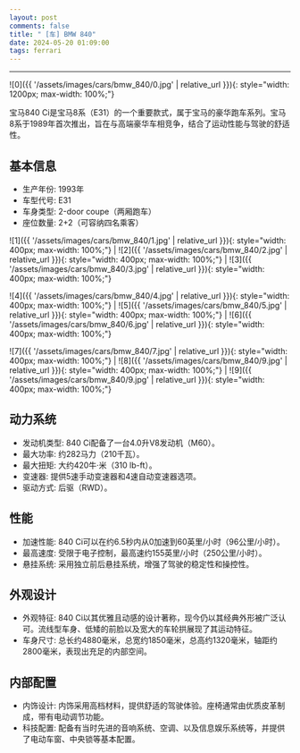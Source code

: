 ```yaml
---
layout: post
comments: false
title: " [车] BMW 840"
date: 2024-05-20 01:09:00
tags: ferrari
---
```


<!--more-->

---

![0]({{ '/assets/images/cars/bmw_840/0.jpg' | relative_url }}){: style="width: 1200px; max-width: 100%;"}

宝马840 Ci是宝马8系（E31）的一个重要款式，属于宝马的豪华跑车系列。宝马8系于1989年首次推出，旨在与高端豪华车相竞争，结合了运动性能与驾驶的舒适性。

## 基本信息

* 生产年份: 1993年
* 车型代号: E31
* 车身类型: 2-door coupe（两厢跑车）
* 座位数量: 2+2（可容纳四名乘客）

![1]({{ '/assets/images/cars/bmw_840/1.jpg' | relative_url }}){: style="width: 400px; max-width: 100%;"} | ![2]({{ '/assets/images/cars/bmw_840/2.jpg' | relative_url }}){: style="width: 400px; max-width: 100%;"} | ![3]({{ '/assets/images/cars/bmw_840/3.jpg' | relative_url }}){: style="width: 400px; max-width: 100%;"}

![4]({{ '/assets/images/cars/bmw_840/4.jpg' | relative_url }}){: style="width: 400px; max-width: 100%;"} | ![5]({{ '/assets/images/cars/bmw_840/5.jpg' | relative_url }}){: style="width: 400px; max-width: 100%;"} | ![6]({{ '/assets/images/cars/bmw_840/6.jpg' | relative_url }}){: style="width: 400px; max-width: 100%;"}

![7]({{ '/assets/images/cars/bmw_840/7.jpg' | relative_url }}){: style="width: 400px; max-width: 100%;"} | ![8]({{ '/assets/images/cars/bmw_840/9.jpg' | relative_url }}){: style="width: 400px; max-width: 100%;"} | ![9]({{ '/assets/images/cars/bmw_840/9.jpg' | relative_url }}){: style="width: 400px; max-width: 100%;"}

## 动力系统

* 发动机类型: 840 Ci配备了一台4.0升V8发动机（M60）。
* 最大功率: 约282马力（210千瓦）。
* 最大扭矩: 大约420牛·米（310 lb-ft）。
* 变速器: 提供5速手动变速器和4速自动变速器选项。
* 驱动方式: 后驱（RWD）。

## 性能

* 加速性能: 840 Ci可以在约6.5秒内从0加速到60英里/小时（96公里/小时）。
* 最高速度: 受限于电子控制，最高速约155英里/小时（250公里/小时）。
* 悬挂系统: 采用独立前后悬挂系统，增强了驾驶的稳定性和操控性。

## 外观设计

* 外观特征: 840 Ci以其优雅且动感的设计著称，现今仍以其经典外形被广泛认可。流线型车身、低矮的前脸以及宽大的车轮拱展现了其运动特征。
* 车身尺寸: 总长约4880毫米，总宽约1850毫米，总高约1320毫米，轴距约2800毫米，表现出充足的内部空间。


## 内部配置

* 内饰设计: 内饰采用高档材料，提供舒适的驾驶体验。座椅通常由优质皮革制成，带有电动调节功能。
* 科技配置: 配备有当时先进的音响系统、空调、以及信息娱乐系统等，并提供了电动车窗、中央锁等基本配置。
